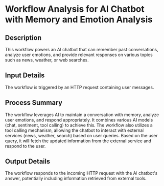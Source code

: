 # Workflow Analysis for AI Chatbot with Memory and Emotion Analysis

## Description
This workflow powers an AI chatbot that can remember past conversations, analyze user emotions, and provide relevant responses on various topics such as news, weather, or web searches.

## Input Details
The workflow is triggered by an HTTP request containing user messages.

## Process Summary
The workflow leverages AI to maintain a conversation with memory, analyze user emotions, and respond appropriately. It combines various AI models (chat, sentiment, tool calling) to achieve this. The workflow also utilizes a tool calling mechanism, allowing the chatbot to interact with external services (news, weather, search) based on user queries. Based on the user query, it will fetch the updated information from the external service and respond to the user.

## Output Details
The workflow responds to the incoming HTTP request with the AI chatbot's answer, potentially including information retrieved from external tools.
